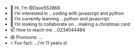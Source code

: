 - 👋 Hi, I’m @Dave552869
- 👀 I’m interested in ...coding with javascript and python
- 🌱 I’m currently learning ...python and javascript
- 💞️ I’m looking to collaborate on ...making a christmas card
- 📫 How to reach me ...0234044494
- 😄 Pronouns: ...
- ⚡ Fun fact: ...I'm 11 years ol
  

<!---
Dave552869/Dave552869 is a ✨ special ✨ repository because its `README.md` (this file) appears on your GitHub profile.
You can click the Preview link to take a look at your changes.
--->
